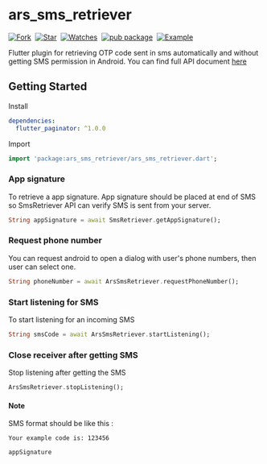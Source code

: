 # ars_sms_retriever
[![Fork](https://img.shields.io/github/forks/arsamme/flutter-sms-retriever?style=social)](https://github.com/arsamme/flutter-sms-retriever/fork)&nbsp; [![Star](https://img.shields.io/github/stars/arsamme/flutter-sms-retriever?style=social)](https://github.com/arsamme/flutter-sms-retriever)&nbsp; [![Watches](https://img.shields.io/github/watchers/arsamme/flutter-sms-retriever?style=social)](https://github.com/arsamme/flutter-sms-retriever/)&nbsp; [![pub package](https://img.shields.io/pub/v/ars_sms_retriever.svg)](https://pub.dartlang.org/packages/ars_sms_retriever)&nbsp; [![Example](https://img.shields.io/badge/Example-Ex-success)](https://pub.dev/packages/ars_sms_retriever/example)

Flutter plugin for retrieving OTP code sent in sms automatically and without getting SMS permission in Android. You can find full API document [here](https://developers.google.com/identity/sms-retriever/)

## Getting Started

Install
``` yaml
dependencies:
  flutter_paginator: ^1.0.0
```

Import
``` dart
import 'package:ars_sms_retriever/ars_sms_retriever.dart';
```

### App signature
To retrieve a app signature. App signature should be placed at end of SMS so SmsRetriever API can verify SMS is sent from your server.
``` dart
String appSignature = await SmsRetriever.getAppSignature();
```

### Request phone number
You can request android to open a dialog with user's phone numbers, then user can select one.
``` dart
String phoneNumber = await ArsSmsRetriever.requestPhoneNumber();
```

### Start listening for SMS
To start listening for an incoming SMS
``` dart
String smsCode = await ArsSmsRetriever.startListening();
```

### Close receiver after getting SMS
Stop listening after getting the SMS
``` dart
ArsSmsRetriever.stopListening();
```

#### Note
SMS format should be like this :

``` text
Your example code is: 123456

appSignature
```